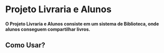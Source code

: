 # Projeto Livraria e Alunos
 
#### O Projeto Livraria e Alunos consiste em um sistema de Biblioteca, onde alunos conseguem compartilhar livros.

## Como Usar?
